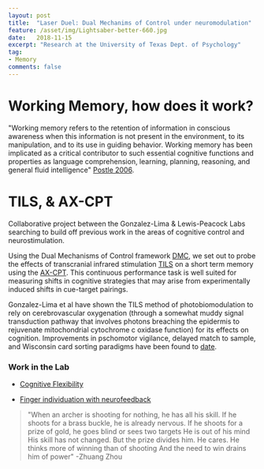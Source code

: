 ```yaml
---
layout: post
title:  "Laser Duel: Dual Mechanims of Control under neuromodulation"
feature: /asset/img/Lightsaber-better-660.jpg
date:   2018-11-15
excerpt: "Research at the University of Texas Dept. of Psychology"
tag:
- Memory
comments: false
---
```


# Working Memory, how does it work?

"Working memory refers to the retention of information in conscious awareness when this information is not present in the environment, to its manipulation, and to its use in guiding behavior. Working memory has been implicated as a critical contributor to such essential cognitive functions and properties as language comprehension, learning, planning, reasoning, and general fluid intelligence" [Postle 2006](https://www.ncbi.nlm.nih.gov/pmc/articles/PMC1428794/). 
	

# TILS, & AX-CPT

Collaborative project between the Gonzalez-Lima & Lewis-Peacock Labs searching to build off previous work in the areas of cognitive control and neurostimulation.

Using the Dual Mechanisms of Control framework [DMC](https://sites.wustl.edu/dualmechanisms/#:~:text=The%20central%20hypothesis%20of%20the,proactive%20control%20and%20reactive%20control.), we set out to probe the effects of transcranial infrared stimulation [TILS](https://www.frontiersin.org/articles/10.3389/fnins.2019.01129/full) on a short term memory using the [AX-CPT](https://www.neurobs.com/manager/content/docs/psychlab101_experiments/AX-CPT/description.html). This continuous performance task is well suited for measuring shifts in cognitive strategies that may arise from experimentally induced shifts in cue-target pairings.

Gonzalez-Lima et al have shown the TILS method of photobiomodulation to rely on cerebrovascular oxygenation (through a somewhat muddy signal transduction pathway that involves photons breaching the epidermis to rejuvenate mitochondrial cytochrome c oxidase function) for its effects on cognition. Improvements in pschomotor vigilance, delayed match to sample, and Wisconsin card sorting paradigms have been found to [date](https://pubmed.ncbi.nlm.nih.gov/23200785/).






### Work in the Lab
   * [Cognitive Flexibility](https://www.eneuro.org/content/eneuro/6/6/ENEURO.0250-19.2019.full.pdf) <br/>
   
   * [Finger individuation with neurofeedback](https://www.nature.com/articles/s41598-020-80166-8) <br/>


> "When an archer is shooting for nothing, he has all his skill. If he shoots for a brass buckle, he is already nervous. If he shoots for a prize of gold, he goes blind or sees two targets He is out of his mind His skill has not changed. But the prize divides him. He cares. He thinks more of winning than of shooting And the need to win drains him of power" -Zhuang Zhou



<!--
<kbd>W</kbd><kbd>O</kbd><kbd>R</kbd><kbd>M</kbd><kbd>S</kbd><kbd>&</kbd><kbd>S</kbd><kbd>T</kbd><kbd>U</kbd><kbd>F</kbd><kbd>F</kbd>




## Working Memeory  
  
### Review & Classics
   * [General Primer](http://www.scholarpedia.org/article/Working_memory) <br/>
   * [WM-Fuster 1971](https://www.ncbi.nlm.nih.gov/pubmed/4998337/) <br/>
   * [Postle & Oberauer 2020](https://postlab.psych.wisc.edu/files/5915/7893/0181/PostleAndOberauer_inpress_OUPhandbook.pdf) <br/>
            M.J. Kahana and A.D. Wagner (Eds.) The Oxford Handbook of Human Memory. Oxford University Press (Oxford, U.K.).
   * [Postle 2006](https://www.ncbi.nlm.nih.gov/pmc/articles/PMC1428794/) <br/>
             Working Memory as an Emergent Property of the Mind & Brain
   * [Lewis-Peacock et al 2012](https://www.ncbi.nlm.nih.gov/pmc/articles/PMC3222712/) <br/>
            Memory can be preserved across a brief delay despite the apparent loss of sustained representations. Delay-period activity               may in fact reflect the focus of attention, rather than short-term memory.

   
### Neuroimaging and fMRI
   * [General Primer](http://www.scholarpedia.org/article/Functional_imaging)
   * 
### Neurofeedback
   * [Psych Classics](http://psychclassics.yorku.ca/topic.htm)
        An internet resource developed by Christopher D. Green York University, Toronto, Canada   
<br/>

### Neuromodulation 
   * [Francisco Gonzalez-Lima on TILS-2017](https://www.youtube.com/watch?v=4aREesSS1kI) <br/>
       An overview of his research on TILS 
   * [Paolo Cassano-MGH: Photobiomodulation 2018](https://www.youtube.com/watch?v=0zhE02ZL-4o) <br/>
      PBM in the clinic
   * [PBM in MDD: ELATED-2](https://www.ncbi.nlm.nih.gov/pubmed/30346890) <br/>
   
<br/>

## Video Resources
  
  ### Working Memory
   * [Baddeley Explains](https://www.youtube.com/watch?v=yL2ul2bR0Ok)  <br/>
        Dr. Baddeley describes the evolving approaches to understanding memory & how he came to develop the multicomponent approach
   * [Attention, Memory and... Um I forget ](https://www.youtube.com/watch?v=FmVpwnYjUIA) <br/>
        UT Brainstorms:  overview of attention and memory  of WM and implications for society by Dr. Gazzaley
   * [On WM, Interference and Implications ](https://www.youtube.com/watch?v=FRVrvpJOztw) <br/>
        An overview of cognitive control, attention and memory in the context of WM and implications for society by Dr. Gazzaley
   * [E. Maguire on Memory ](https://www.youtube.com/watch?v=gdzmNwTLakg&t=22s) <br/>
        An overview of memory in the context of WM and implications for society by Dr. Gazzaley
        
 <br/>
   
  ### fMRI
   * [CBMM.MIT -fMRI Bootcamp by R. Saxe](https://cbmm.mit.edu/fmri-bootcamp) <br/>
        R. Saxe gives an introductory high level overview of fmri principles
   * [Alan Alda & Dr. Kanswisher introduce fMRI](https://www.youtube.com/watch?v=nvB9hAarzw4) <br/>
        Alan made a special stop in a mock fMRI scanner to understand how it works and how scientists can glean insights.
   * [fMRI Class by Drs. Wager & Linquist](https://www.youtube.com/watch?v=FRVrvpJOztw) <br/>
        An wonderful overview of MRI from physics to analysis
   * [fMRI Overview by Dr. Micheal Lipton ](https://www.youtube.com/watch?v=35gfOtjRcic) <br/>
        Dr. Lipton is associate professor of radiology at Albert Einstein College of Medicine and associate director of its Gruss               Magnetic Resonance Research Center.

<br/>        

### General Psychology Resources
   * [Psych Classics](http://psychclassics.yorku.ca/topic.htm) <br/>
        An internet resource developed by Christopher D. Green York University, Toronto, Canada
   * [Computational Neuroscience Overview](http://www.scholarpedia.org/article/Encyclopedia:Computational_neuroscience) <br/>
        An online encyclopedia maintained by Scholarpedia

<!--
[Cortical Plasticity](https://www.nature.com/articles/nrn1787)
http://www.scholarpedia.org/w/images/thumb/3/31/Baddeley2000.jpg/400px-Baddeley2000.jpg

[Gerald Edelman](https://www.nobelprize.org/prizes/medicine/1972/edelman/biographical/)
produced fundamental breakthroughs in the understanding of the antibody's chemical structure including its heavy/light chains, disulfide bonds and high variability, opening a door for further study.

[Nobel Prize](https://www.nobelprize.org/)

## Tables

| Header1 | Header2 | Header3 |
|:--------|:-------:|--------:|
| cell1   | cell2   | cell3   |
| cell4   | cell5   | cell6   |
|----
| cell1   | cell2   | cell3   |
| cell4   | cell5   | cell6   |
|=====
| Foot1   | Foot2   | Foot3
{: rules="groups"}

## Code Snippets

{% highlight css %}
#container {
  float: left;
  margin: 0 -240px 0 0;
  width: 100%;
}
{% endhighlight %}

## Buttons

Make any link standout more when applying the `.btn` class.

{% highlight html %}
<a href="#" class="btn btn-success">Success Button</a>
{% endhighlight %}

<div markdown="0"><a href="#" class="btn">Primary Button</a></div>
<div markdown="0"><a href="#" class="btn btn-success">Success Button</a></div>
<div markdown="0"><a href="#" class="btn btn-warning">Warning Button</a></div>
<div markdown="0"><a href="#" class="btn btn-danger">Danger Button</a></div>
<div markdown="0"><a href="#" class="btn btn-info">Info Button</a></div>


## Notices
**Watch out!** You can also add notices by appending `{: .notice}` to a paragraph.
{: .notice}


You can also use `<kbd>` tag for keyboard buttons.
-->



<!--
<iframe width="560" height="315" src="//www.youtube.com/embed/SU3kYxJmWuQ" frameborder="0"> </iframe>

Video embeds are responsive and scale with the width of the main content block with the help of [FitVids](http://fitvidsjs.com/).

Not sure if this only effects Kramdown or if it's an issue with Markdown in general. But adding YouTube video embeds causes errors when building your Jekyll site. To fix add a space between the `<iframe>` tags and remove `allowfullscreen`. Example below:

{% highlight html %}
<iframe width="560" height="315" src="//www.youtube.com/embed/SU3kYxJmWuQ" frameborder="0"> </iframe>
{% endhighlight %}
-->


